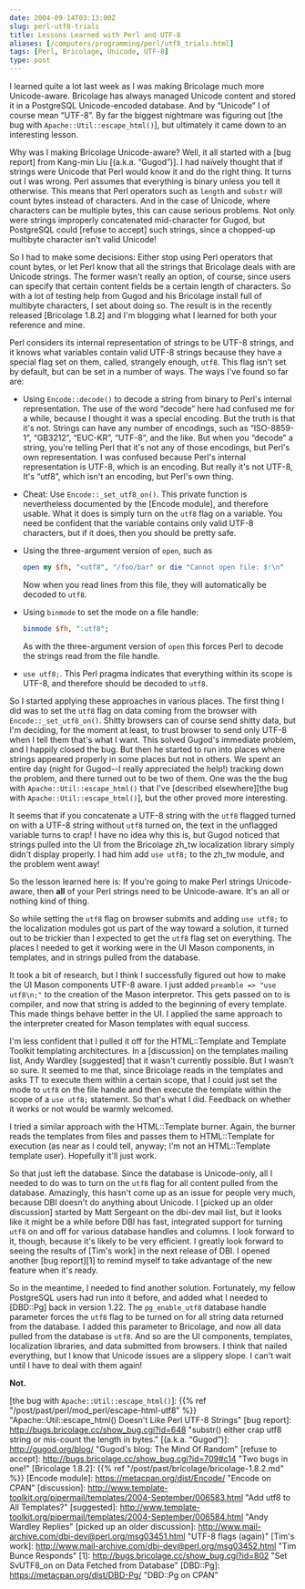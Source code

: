 ```yaml
--- 
date: 2004-09-14T03:13:00Z
slug: perl-utf8-trials
title: Lessons Learned with Perl and UTF-8
aliases: [/computers/programming/perl/utf8_trials.html]
tags: [Perl, Bricolage, Unicode, UTF-8]
type: post
---
```


I learned quite a lot last week as I was making Bricolage much more
Unicode-aware. Bricolage has always managed Unicode content and stored it in a
PostgreSQL Unicode-encoded database. And by “Unicode” I of course mean “UTF-8”.
By far the biggest nightmare was figuring out [the bug with
`Apache::Util::escape_html()`], but ultimately it came down to an interesting
lesson.

Why was I making Bricolage Unicode-aware? Well, it all started with a [bug
report] from Kang-min Liu [(a.k.a. “Gugod”)]. I had naïvely thought that if
strings were Unicode that Perl would know it and do the right thing. It turns
out I was wrong. Perl assumes that everything is binary unless you tell it
otherwise. This means that Perl operators such as `length` and `substr` will
count bytes instead of characters. And in the case of Unicode, where characters
can be multiple bytes, this can cause serious problems. Not only were strings
improperly concatenated mid-character for Gugod, but PostgreSQL could [refuse to
accept] such strings, since a chopped-up multibyte character isn't valid
Unicode!

So I had to make some decisions: Either stop using Perl operators that count
bytes, or let Perl know that all the strings that Bricolage deals with are
Unicode strings. The former wasn't really an option, of course, since users can
specify that certain content fields be a certain length of characters. So with a
lot of testing help from Gugod and his Bricolage install full of multibyte
characters, I set about doing so. The result is in the recently released
[Bricolage 1.8.2] and I'm blogging what I learned for both your reference and
mine.

Perl considers its internal representation of strings to be UTF-8 strings, and
it knows what variables contain valid UTF-8 strings because they have a special
flag set on them, called, strangely enough, `utf8`. This flag isn't set by
default, but can be set in a number of ways. The ways I've found so far are:

-   Using `Encode::decode()` to decode a string from binary to Perl's internal
    representation. The use of the word “decode” here had confused me for a
    while, because I thought it was a special encoding. But the truth is that
    it's not. Strings can have any number of encodings, such as “ISO-8859-1”,
    “GB3212”, “EUC-KR”, “UTF-8”, and the like. But when you “decode” a string,
    you're telling Perl that it's not any of those encodings, but Perl's own
    representation. I was confused because Perl's internal representation is
    UTF-8, which is an encoding. But really it's not UTF-8, It's “utf8”, which
    isn't an encoding, but Perl's own thing.

-   Cheat: Use `Encode::_set_utf8_on()`. This private function is nevertheless
    documented by the [Encode module], and therefore usable. What it does is
    simply turn on the `utf8` flag on a variable. You need be confident that the
    variable contains only valid UTF-8 characters, but if it does, then you
    should be pretty safe.

-   Using the three-argument version of `open`, such as

    ``` perl
    open my $fh, "<utf8", "/foo/bar" or die "Cannot open file: $!\n"
    ```

    Now when you read lines from this file, they will automatically be decoded
    to `utf8`.

-   Using `binmode` to set the mode on a file handle:

    ``` perl
    binmode $fh, ":utf8";
    ```

    As with the three-argument version of `open` this forces Perl to decode the
    strings read from the file handle.

-   `use utf8;`. This Perl pragma indicates that everything within its scope is
    UTF-8, and therefore should be decoded to `utf8`.

So I started applying these approaches in various places. The first thing I did
was to set the `utf8` flag on data coming from the browser with
`Encode::_set_utf8_on()`. Shitty browsers can of course send shitty data, but
I'm deciding, for the moment at least, to trust browser to send only UTF-8 when
I tell them that's what I want. This solved Gugod's immediate problem, and I
happily closed the bug. But then he started to run into places where strings
appeared properly in some places but not in others. We spent an entire day
(night for Gugod--I really appreciated the help!) tracking down the problem, and
there turned out to be two of them. One was the the bug with
`Apache::Util::escape_html()` that I've [described elsewhere][the bug with
`Apache::Util::escape_html()`], but the other proved more interesting.

It seems that if you concatenate a UTF-8 string with the `utf8` flagged turned
on with a UTF-8 string without `utf8` turned on, the text in the unflagged
variable turns to crap! I have no idea why this is, but Gugod noticed that
strings pulled into the UI from the Bricolage zh\_tw localization library simply
didn't display properly. I had him add `use utf8;` to the zh\_tw module, and the
problem went away!

So the lesson learned here is: If you're going to make Perl strings
Unicode-aware, then **all** of your Perl strings need to be Unicode-aware. It's
an all or nothing kind of thing.

So while setting the `utf8` flag on browser submits and adding `use utf8;` to
the localization modules got us part of the way toward a solution, it turned out
to be trickier than I expected to get the `utf8` flag set on everything. The
places I needed to get it working were in the UI Mason components, in templates,
and in strings pulled from the database.

It took a bit of research, but I think I successfully figured out how to make
the UI Mason components UTF-8 aware. I just added `preamble => "use utf8\n;"` to
the creation of the Mason interpretor. This gets passed on to is compiler, and
now that string is added to the beginning of every template. This made things
behave better in the UI. I applied the same approach to the interpreter created
for Mason templates with equal success.

I'm less confident that I pulled it off for the HTML::Template and Template
Toolkit templating architectures. In a [discussion] on the templates mailing
list, Andy Wardley [suggested] that it wasn't currently possible. But I wasn't
so sure. It seemed to me that, since Bricolage reads in the templates and asks
TT to execute them within a certain scope, that I could just set the mode to
`utf8` on the file handle and then execute the template within the scope of a
`use utf8;` statement. So that's what I did. Feedback on whether it works or not
would be warmly welcomed.

I tried a similar approach with the HTML::Template burner. Again, the burner
reads the templates from files and passes them to HTML::Template for execution
(as near as I could tell, anyway; I'm not an HTML::Template template user).
Hopefully it'll just work.

So that just left the database. Since the database is Unicode-only, all I needed
to do was to turn on the `utf8` flag for all content pulled from the database.
Amazingly, this hasn't come up as an issue for people very much, because DBI
doesn't do anything about Unicode. I [picked up an older discussion] started by
Matt Sergeant on the dbi-dev mail list, but it looks like it might be a while
before DBI has fast, integrated support for turning `utf8` on and off for
various database handles and columns. I look forward to it, though, because it's
likely to be very efficient. I greatly look forward to seeing the results of
[Tim's work] in the next release of DBI. I opened another [bug report][1] to
remind myself to take advantage of the new feature when it's ready.

So in the meantime, I needed to find another solution. Fortunately, my fellow
PostgreSQL users had run into it before, and added what I needed to [DBD::Pg]
back in version 1.22. The `pg_enable_utf8` database handle parameter forces the
`utf8` flag to be turned on for all string data returned from the database. I
added this parameter to Bricolage, and now all data pulled from the database is
`utf8`. And so are the UI components, templates, localization libraries, and
data submitted from browsers. I think that nailed everything, but I know that
Unicode issues are a slippery slope. I can't wait until I have to deal with them
again!

**Not.**

  [the bug with `Apache::Util::escape_html()`]: {{% ref "/post/past/perl/mod_perl/escape-html-utf8" %}}
    "Apache::Util::escape_html() Doesn't Like Perl UTF-8 Strings"
  [bug report]: http://bugs.bricolage.cc/show_bug.cgi?id=648
    "substr() either crap utf8 string or mis-count the length in bytes."
  [(a.k.a. “Gugod”)]: http://gugod.org/blog/ "Gugod's blog: The Mind Of Random"
  [refuse to accept]: http://bugs.bricolage.cc/show_bug.cgi?id=709#c14
    "Two bugs in one!"
  [Bricolage 1.8.2]: {{% ref "/post/past/bricolage/bricolage-1.8.2.md" %}}
  [Encode module]: https://metacpan.org/dist/Encode/ "Encode on CPAN"
  [discussion]: http://www.template-toolkit.org/pipermail/templates/2004-September/006583.html
    "Add utf8 to All Templates?"
  [suggested]: http://www.template-toolkit.org/pipermail/templates/2004-September/006584.html
    "Andy Wardley Replies"
  [picked up an older discussion]: http://www.mail-archive.com/dbi-dev@perl.org/msg03451.html
    "UTF-8 flags (again)"
  [Tim's work]: http://www.mail-archive.com/dbi-dev@perl.org/msg03452.html
    "Tim Bunce Responds"
  [1]: http://bugs.bricolage.cc/show_bug.cgi?id=802
    "Set SvUTF8_on on Data Fetched from Database"
  [DBD::Pg]: https://metacpan.org/dist/DBD-Pg/ "DBD::Pg on CPAN"
